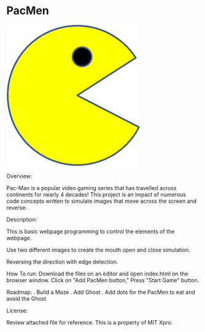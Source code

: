 # PacMen
<img src= "PacMan1.png">

Overview:

Pac-Man is a popular video gaming series that has travelled across continents for nearly 4 decades! This project is an impact of numerous code concepts written to simulate images that move across the screen and reverse.

Description: 

This is basic webpage programming to control the elements of the webpage.

Use two different images to create the mouth open and close simulation.

Reversing the direction with edge detection.

How To run: 
Download the files on an editor and open index.html on the browser window. 
Click on "Add PacMen button," Press "Start Game" button.

Roadmap:
. Build a Maze 
. Add Ghost
. Add dots for the PacMen to eat and avoid the Ghost


License:

Review attached file for reference. This is a property of MIT Xpro.
